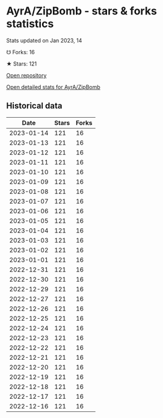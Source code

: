 # AyrA/ZipBomb - stars & forks statistics

Stats updated on Jan 2023, 14

☋ Forks: 16

★ Stars: 121

[Open repository](https://github.com/AyrA/ZipBomb)

[Open detailed stats for AyrA/ZipBomb](https://reviewgithub.com/rep/AyrA/ZipBomb)

## Historical data
| Date | Stars | Forks |
|------|-------|-------|
| 2023-01-14 | 121 | 16 | 
| 2023-01-13 | 121 | 16 | 
| 2023-01-12 | 121 | 16 | 
| 2023-01-11 | 121 | 16 | 
| 2023-01-10 | 121 | 16 | 
| 2023-01-09 | 121 | 16 | 
| 2023-01-08 | 121 | 16 | 
| 2023-01-07 | 121 | 16 | 
| 2023-01-06 | 121 | 16 | 
| 2023-01-05 | 121 | 16 | 
| 2023-01-04 | 121 | 16 | 
| 2023-01-03 | 121 | 16 | 
| 2023-01-02 | 121 | 16 | 
| 2023-01-01 | 121 | 16 | 
| 2022-12-31 | 121 | 16 | 
| 2022-12-30 | 121 | 16 | 
| 2022-12-29 | 121 | 16 | 
| 2022-12-27 | 121 | 16 | 
| 2022-12-26 | 121 | 16 | 
| 2022-12-25 | 121 | 16 | 
| 2022-12-24 | 121 | 16 | 
| 2022-12-23 | 121 | 16 | 
| 2022-12-22 | 121 | 16 | 
| 2022-12-21 | 121 | 16 | 
| 2022-12-20 | 121 | 16 | 
| 2022-12-19 | 121 | 16 | 
| 2022-12-18 | 121 | 16 | 
| 2022-12-17 | 121 | 16 | 
| 2022-12-16 | 121 | 16 | 

